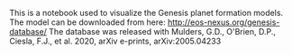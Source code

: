 This is a notebook used to visualize the Genesis planet formation models.
The model can be downloaded from here: http://eos-nexus.org/genesis-database/
The database was released with Mulders, G.D., O'Brien, D.P., Ciesla, F.J., et al. 2020, arXiv e-prints, arXiv:2005.04233